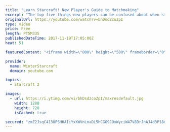 ```yaml
---
title: "Learn Starcraft! New Player's Guide to Matchmaking"
excerpt: "The top five things new players can be confused about when starting off playing Starcraft 2!"
originalUrl: https://youtube.com/watch?v=bhDsd2coZpI
type: video
price: Free
length: PT5M33S
publishedDateTime: 2017-11-19T17:05:00Z
heat: 51

featuredContent: "<iframe width=\"800\" height=\"500\" frameborder=\"0\" src=\"https://www.youtube.com/embed/bhDsd2coZpI\" allow=\"accelerometer; autoplay; encrypted-media; gyroscope; picture-in-picture\" allowfullscreen></iframe>"

provider:
  name: WinterStarcraft
  domain: youtube.com

topics:
  - StarCraft 2

images:
  - url: https://i.ytimg.com/vi/bhDsd2coZpI/maxresdefault.jpg
    width: 1280
    height: 720
    isCached: true

secured: "zmZ2JsqC4138PSHHAIiYxXWVnLnaDL5hCGG9JOxWyciW47V8DrJnAJ4d3P18ogBgh4M+o3/FWYMWpcR6ySg6mGa+iVWRjliz8LzoVbpYzPrwRyUVys0BHcRCl6wvJEiKoQ+IlIhYERLH6pcL1dySItbWN+HBw6LNButBuin8wJlt4IJCyyAFspFlsLtiU4+ZggDyLaAtNYeaFfggCyp7pAmN5fEHnPtsvRJEZ5gDUKXYqwdRtVygMatl9C5p6/7uTIgR4XDPZNBmJM1OMYBQlD8xHgxgWMHDNnAfBZ3R/YYnb5eEVH3wVK43sWouGTPQS6qEO0TMxsySPdVxUcqnt7sxHvsmPYXgY8dWV4MFzj0AHrjpSDS1eGAXbzH4HgP4ojtKbdpQwKrZwsCWflgPVD87HTio+88b7cbGoVYChVQ=;uskygwLQn0jovueJZ28t7w=="
---
```


